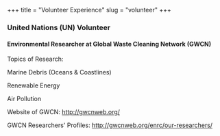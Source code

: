 +++
title = "Volunteer Experience"
slug = "volunteer"
+++

### United Nations (UN) Volunteer 

#### Environmental Researcher at Global Waste Cleaning Network (GWCN)

Topics of Research: 

Marine Debris (Oceans & Coastlines)

Renewable Energy

Air Pollution

Website of GWCN: <http://gwcnweb.org/>

GWCN Researchers' Profiles: <http://gwcnweb.org/enrc/our-researchers/>
